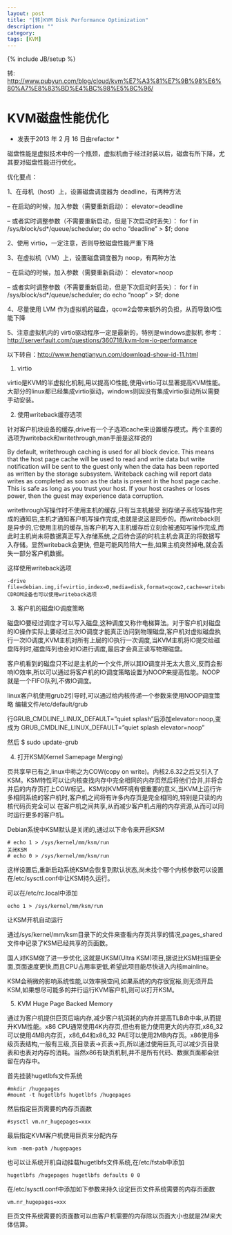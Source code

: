 ```yaml
---
layout: post
title: "[转]KVM Disk Performance Optimization"
description: ""
category: 
tags: [KVM]
---
```

{% include JB/setup %}

转: <http://www.pubyun.com/blog/cloud/kvm%E7%A3%81%E7%9B%98%E6%80%A7%E8%83%BD%E4%BC%98%E5%8C%96/>

# KVM磁盘性能优化
* 发表于2013 年 2 月 16 日由refactor *

磁盘性能是虚拟技术中的一个瓶颈，虚拟机由于经过封装以后，磁盘有所下降，尤其要对磁盘性能进行优化。

优化要点：

1、在母机（host）上，设置磁盘调度器为 deadline，有两种方法

– 在启动的时候，加入参数（需要重新启动）：
elevator=deadline

– 或者实时调整参数（不需要重新启动，但是下次启动时丢失）：
for f in /sys/block/sd*/queue/scheduler; do echo “deadline” > $f; done

2、使用 virtio，一定注意，否则导致磁盘性能严重下降

3、在虚拟机（VM）上，设置磁盘调度器为 noop，有两种方法

– 在启动的时候，加入参数（需要重新启动）：
elevator=noop

– 或者实时调整参数（不需要重新启动，但是下次启动时丢失）：
for f in /sys/block/sd*/queue/scheduler; do echo “noop” > $f; done

4、尽量使用 LVM 作为虚拟机的磁盘，qcow2会带来额外的负担，从而导致IO性能下降

5、注意虚拟机内的 virtio驱动程序一定是最新的，特别是windows虚拟机
参考：
http://serverfault.com/questions/360718/kvm-low-io-performance


以下转自：<http://www.hengtianyun.com/download-show-id-11.html>

1.	virtio 

virtio是KVM的半虚拟化机制,用以提高IO性能,使用virtio可以显著提高KVM性能。大部分的linux都已经集成virtio驱动，windows则因没有集成virtio驱动所以需要手动安装。 

2.	使用writeback缓存选项 

针对客户机块设备的缓存,drive有一个子选项cache来设置缓存模式。两个主要的选项为writeback和writethrough,man手册是这样说的 

By default, writethrough caching is used for all block device. This means that the host page cache will be used to read and write data but write notification will be sent to the guest only when the data has been reported as written by the storage subsystem. Writeback caching will report data writes as completed as soon as the data is present in the host page cache. This is safe as long as you trust your host. If your host crashes or loses power, then the guest may experience data corruption. 

writethrough写操作时不使用主机的缓存,只有当主机接受 到存储子系统写操作完成的通知后,主机才通知客户机写操作完成,也就是说这是同步的。而writeback则是异步的,它使用主机的缓存,当客户机写入主机缓存后立刻会被通知写操作完成,而此时主机尚未将数据真正写入存储系统,之后待合适的时机主机会真正的将数据写入存储。显然writeback会更快, 但是可能风险稍大一些,如果主机突然掉电,就会丢失一部分客户机数据。 

这样使用writeback选项 

    -drive file=debian.img,if=virtio,index=0,media=disk,format=qcow2,cache=writeback CDROM设备也可以使用writeback选项 

3. 客户机的磁盘IO调度策略 

磁盘IO要经过调度才可以写入磁盘,这种调度又称作电梯算法。对于客户机对磁盘的IO操作实际上要经过三次IO调度才能真正访问到物理磁盘,客户机对虚拟磁盘执行一次IO调度,KVM主机对所有上层的IO执行一次调度,当KVM主机将IO提交给磁盘阵列时,磁盘阵列也会对IO进行调度,最后才会真正读写物理磁盘。 

客户机看到的磁盘只不过是主机的一个文件,所以其IO调度并无太大意义,反而会影响IO效率,所以可以通过将客户机的IO调度策略设置为NOOP来提高性能。NOOP就是一个FIFO队列,不做IO调度。 

linux客户机使用grub2引导时,可以通过给内核传递一个参数来使用NOOP调度策略 编辑文件/etc/default/grub 

行GRUB_CMDLINE_LINUX_DEFAULT=”quiet splash”后添加elevator=noop,变成为 GRUB_CMDLINE_LINUX_DEFAULT=”quiet splash elevator=noop”

然后 $ sudo update-grub 

4.	打开KSM(Kernel Samepage Merging) 

页共享早已有之,linux中称之为COW(copy on write)。内核2.6.32之后又引入了KSM。KSM特性可以让内核查找内存中完全相同的内存页然后将他们合并,并将合并后的内存页打上COW标记。KSM对KVM环境有很重要的意义,当KVM上运行许多相同系统的客户机时,客户机之间将有许多内存页是完全相同的,特别是只读的内核代码页完全可以 在客户机之间共享,从而减少客户机占用的内存资源,从而可以同时运行更多的客户机。 

Debian系统中KSM默认是关闭的,通过以下命令来开启KSM 

    # echo 1 > /sys/kernel/mm/ksm/run 
    关闭KSM 
    # echo 0 > /sys/kernel/mm/ksm/run 

这样设置后,重新启动系统KSM会恢复到默认状态,尚未找个哪个内核参数可以设置在/etc/sysctl.conf中让KSM持久运行。 

可以在/etc/rc.local中添加 

    echo 1 > /sys/kernel/mm/ksm/run 

让KSM开机自动运行 

通过/sys/kernel/mm/ksm目录下的文件来查看内存页共享的情况,pages_shared文件中记录了KSM已经共享的页面数。 

国人对KSM做了进一步优化,这就是UKSM(Ultra KSM)项目,据说比KSM扫描更全面,页面速度更快,而且CPU占用率更低,希望此项目能尽快进入内核mainline。 

KSM会稍微的影响系统性能,以效率换空间,如果系统的内存很宽裕,则无须开启KSM,如果想尽可能多的并行运行KVM客户机,则可以打开KSM。 

5.	KVM Huge Page Backed Memory 

通过为客户机提供巨页后端内存,减少客户机消耗的内存并提高TLB命中率,从而提升KVM性能。x86 CPU通常使用4K内存页,但也有能力使用更大的内存页,x86_32可以使用4MB内存页，x86_64和x86_32 PAE可以使用2MB内存页。x86使用多级页表结构,一般有三级,页目录表->页表->页,所以通过使用巨页,可以减少页目录表和也表对内存的消耗。当然x86有缺页机制,并不是所有代码、数据页面都会驻留在内存中。 

首先挂装hugetlbfs文件系统 

    #mkdir /hugepages
    #mount -t hugetlbfs hugetlbfs /hugepages 

然后指定巨页需要的内存页面数

    #sysctl vm.nr_hugepages=xxx 

最后指定KVM客户机使用巨页来分配内存 

    kvm -mem-path /hugepages 

也可以让系统开机自动挂载hugetlbfs文件系统,在/etc/fstab中添加 

    hugetlbfs /hugepages hugetlbfs defaults 0 0 

在/etc/sysctl.conf中添加如下参数来持久设定巨页文件系统需要的内存页面数 

    vm.nr_hugepages=xxx 

巨页文件系统需要的页面数可以由客户机需要的内存除以页面大小也就是2M来大体估算。